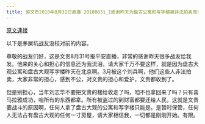 ```yaml
---
title: 郭文贵2018年8月31日直播 20180831_1感谢昨天为盘古公寓和写字楼被非法拍卖而流泪担心我的战友们你们的爱惜担心文贵更加让我精进反盗为战友而战为正义而战一切都是刚刚开始
---
```


[原文連接](https://gnews.org/ThreadView/53478192)

以下是茅屎坑战友没校对前的内容。

  尊敬的战友们好，这是文贵8月31号报平安直播，非常的感谢昨天很多战友给我发。他来的关心和担心的信息还为我流泪，请大家千万不要这样，就是因为盘古大观公寓和盘古大观写字楼昨天在北京啊。3月被这个刘兵啊，他们这些人非法拍卖，大家非常的担心，感到不公，对文贵的担心和爱护，文贵都收到了。

  但是别担心，当年刘志华不要把文贵的楼给收走了吗，咱不也拿回来了吗？只有喜马拉雅成功，咱所有的东西都拿。所有被盗过的到财富都要还给人民，这就是文贵要战斗的原因啊，任何人拿了盘古大观的公寓和写字楼只能是。是暂时保管，任何人无法占有盘古大观的任何一寸房屋，请大家相信我，一切都是刚刚开始。有限。
